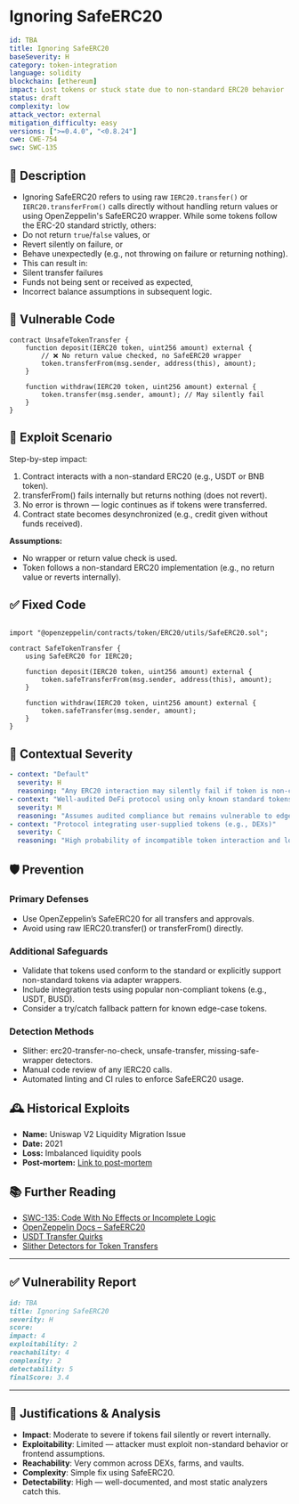 # Ignoring SafeERC20

```YAML
id: TBA
title: Ignoring SafeERC20
baseSeverity: H
category: token-integration
language: solidity
blockchain: [ethereum]
impact: Lost tokens or stuck state due to non-standard ERC20 behavior
status: draft
complexity: low
attack_vector: external
mitigation_difficulty: easy
versions: [">=0.4.0", "<0.8.24"]
cwe: CWE-754
swc: SWC-135
```
## 📝 Description

- Ignoring SafeERC20 refers to using raw `IERC20.transfer()` or `IERC20.transferFrom()` calls directly without handling return values or using OpenZeppelin's SafeERC20 wrapper. While some tokens follow the ERC-20 standard strictly, others:
- Do not return `true`/`false` values, or
- Revert silently on failure, or
- Behave unexpectedly (e.g., not throwing on failure or returning nothing).
- This can result in:
- Silent transfer failures
- Funds not being sent or received as expected,
- Incorrect balance assumptions in subsequent logic.

## 🚨 Vulnerable Code

```solidity
contract UnsafeTokenTransfer {
    function deposit(IERC20 token, uint256 amount) external {
        // ❌ No return value checked, no SafeERC20 wrapper
        token.transferFrom(msg.sender, address(this), amount); 
    }

    function withdraw(IERC20 token, uint256 amount) external {
        token.transfer(msg.sender, amount); // May silently fail
    }
}
```

## 🧪 Exploit Scenario

Step-by-step impact:

1. Contract interacts with a non-standard ERC20 (e.g., USDT or BNB token).
2. transferFrom() fails internally but returns nothing (does not revert).
3. No error is thrown — logic continues as if tokens were transferred.
4. Contract state becomes desynchronized (e.g., credit given without funds received).

**Assumptions:**

- No wrapper or return value check is used.
- Token follows a non-standard ERC20 implementation (e.g., no return value or reverts internally).

## ✅ Fixed Code

```solidity

import "@openzeppelin/contracts/token/ERC20/utils/SafeERC20.sol";

contract SafeTokenTransfer {
    using SafeERC20 for IERC20;

    function deposit(IERC20 token, uint256 amount) external {
        token.safeTransferFrom(msg.sender, address(this), amount);
    }

    function withdraw(IERC20 token, uint256 amount) external {
        token.safeTransfer(msg.sender, amount);
    }
}
```

## 🧭 Contextual Severity

```yaml
- context: "Default"
  severity: H
  reasoning: "Any ERC20 interaction may silently fail if token is non-compliant."
- context: "Well-audited DeFi protocol using only known standard tokens"
  severity: M
  reasoning: "Assumes audited compliance but remains vulnerable to edge tokens."
- context: "Protocol integrating user-supplied tokens (e.g., DEXs)"
  severity: C
  reasoning: "High probability of incompatible token interaction and lost funds."
```

## 🛡️ Prevention

### Primary Defenses

- Use OpenZeppelin’s SafeERC20 for all transfers and approvals.
- Avoid using raw IERC20.transfer() or transferFrom() directly.

### Additional Safeguards

- Validate that tokens used conform to the standard or explicitly support non-standard tokens via adapter wrappers.
- Include integration tests using popular non-compliant tokens (e.g., USDT, BUSD).
- Consider a try/catch fallback pattern for known edge-case tokens.

### Detection Methods

- Slither: erc20-transfer-no-check, unsafe-transfer, missing-safe-wrapper detectors.
- Manual code review of any IERC20 calls.
- Automated linting and CI rules to enforce SafeERC20 usage.

## 🕰️ Historical Exploits

- **Name:** Uniswap V2 Liquidity Migration Issue 
- **Date:** 2021 
- **Loss:** Imbalanced liquidity pools 
- **Post-mortem:** [Link to post-mortem](https://uniswap.org/blog/uniswap-v2/) 
  

## 📚 Further Reading

- [SWC-135: Code With No Effects or Incomplete Logic](https://swcregistry.io/docs/SWC-135) 
- [OpenZeppelin Docs – SafeERC20](https://docs.openzeppelin.com/contracts/4.x/api/token/erc20#SafeERC20) 
- [USDT Transfer Quirks](https://github.com/OpenZeppelin/openzeppelin-contracts/issues/343) 
- [Slither Detectors for Token Transfers](https://github.com/crytic/slither)

---

## ✅ Vulnerability Report 

```markdown
id: TBA
title: Ignoring SafeERC20 
severity: H
score:
impact: 4        
exploitability: 2 
reachability: 4   
complexity: 2     
detectability: 5  
finalScore: 3.4
```

---

## 📄 Justifications & Analysis

- **Impact**: Moderate to severe if tokens fail silently or revert internally.
- **Exploitability**: Limited — attacker must exploit non-standard behavior or frontend assumptions.
- **Reachability**: Very common across DEXs, farms, and vaults.
- **Complexity**: Simple fix using SafeERC20.
- **Detectability**: High — well-documented, and most static analyzers catch this.